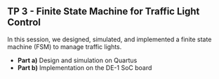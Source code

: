## TP 3 - Finite State Machine for Traffic Light Control

In this session, we designed, simulated, and implemented a finite state machine (FSM) to manage traffic lights.

- **Part a)** Design and simulation on Quartus
- **Part b)** Implementation on the DE-1 SoC board
